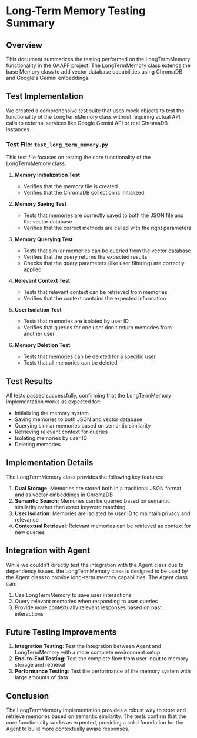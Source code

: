 # Long-Term Memory Testing Summary

## Overview

This document summarizes the testing performed on the LongTermMemory functionality in the GAAPF project. The LongTermMemory class extends the base Memory class to add vector database capabilities using ChromaDB and Google's Gemini embeddings.

## Test Implementation

We created a comprehensive test suite that uses mock objects to test the functionality of the LongTermMemory class without requiring actual API calls to external services like Google Gemini API or real ChromaDB instances.

### Test File: `test_long_term_memory.py`

This test file focuses on testing the core functionality of the LongTermMemory class:

1. **Memory Initialization Test**
   - Verifies that the memory file is created
   - Verifies that the ChromaDB collection is initialized

2. **Memory Saving Test**
   - Tests that memories are correctly saved to both the JSON file and the vector database
   - Verifies that the correct methods are called with the right parameters

3. **Memory Querying Test**
   - Tests that similar memories can be queried from the vector database
   - Verifies that the query returns the expected results
   - Checks that the query parameters (like user filtering) are correctly applied

4. **Relevant Context Test**
   - Tests that relevant context can be retrieved from memories
   - Verifies that the context contains the expected information

5. **User Isolation Test**
   - Tests that memories are isolated by user ID
   - Verifies that queries for one user don't return memories from another user

6. **Memory Deletion Test**
   - Tests that memories can be deleted for a specific user
   - Tests that all memories can be deleted

## Test Results

All tests passed successfully, confirming that the LongTermMemory implementation works as expected for:

- Initializing the memory system
- Saving memories to both JSON and vector database
- Querying similar memories based on semantic similarity
- Retrieving relevant context for queries
- Isolating memories by user ID
- Deleting memories

## Implementation Details

The LongTermMemory class provides the following key features:

1. **Dual Storage**: Memories are stored both in a traditional JSON format and as vector embeddings in ChromaDB
2. **Semantic Search**: Memories can be queried based on semantic similarity rather than exact keyword matching
3. **User Isolation**: Memories are isolated by user ID to maintain privacy and relevance
4. **Contextual Retrieval**: Relevant memories can be retrieved as context for new queries

## Integration with Agent

While we couldn't directly test the integration with the Agent class due to dependency issues, the LongTermMemory class is designed to be used by the Agent class to provide long-term memory capabilities. The Agent class can:

1. Use LongTermMemory to save user interactions
2. Query relevant memories when responding to user queries
3. Provide more contextually relevant responses based on past interactions

## Future Testing Improvements

1. **Integration Testing**: Test the integration between Agent and LongTermMemory with a more complete environment setup
2. **End-to-End Testing**: Test the complete flow from user input to memory storage and retrieval
3. **Performance Testing**: Test the performance of the memory system with large amounts of data

## Conclusion

The LongTermMemory implementation provides a robust way to store and retrieve memories based on semantic similarity. The tests confirm that the core functionality works as expected, providing a solid foundation for the Agent to build more contextually aware responses. 